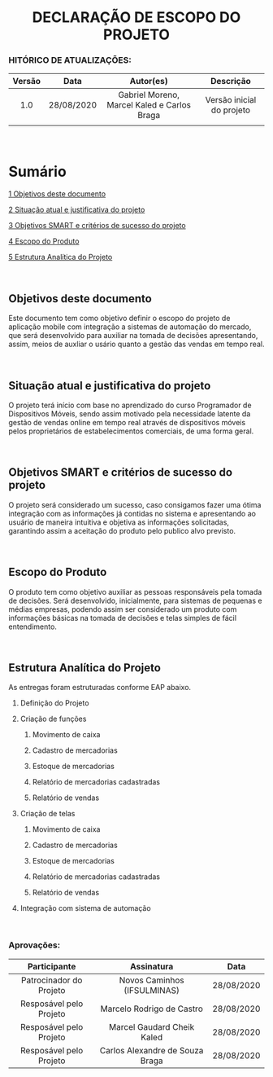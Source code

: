 <h1 align="center"> DECLARAÇÃO DE ESCOPO DO PROJETO</h1>

### HITÓRICO DE ATUALIZAÇÕES:
| **Versão** |  **Data**  |         **Autor(es)**         |       **Descrição**       |
| :--------: | :--------: | :---------------------------: | :-----------------------: |
|    1.0     | 28/08/2020 | Gabriel Moreno, Marcel Kaled e Carlos Braga  | Versão inicial do projeto |
|            |            |                               |                           |

<br>

Sumário 
=======

[1 Objetivos deste documento](#objetivos-deste-documento)

[2 Situação atual e justificativa do projeto](#situação-atual-e-justificativa-do-projeto)

[3 Objetivos SMART e critérios de sucesso do projeto](#objetivos-smart-e-critérios-de-sucesso-do-projeto)

[4 Escopo do Produto](#escopo-do-produto)

[5 Estrutura Analítica do Projeto](#estrutura-analítica-do-projeto)

<br>

## Objetivos deste documento

Este documento tem como objetivo definir o escopo do projeto de aplicação
mobile com integração a sistemas de automação do mercado, que será
desenvolvido para auxiliar na tomada de decisões apresentando, assim,
meios de auxliar o usário quanto a gestão das vendas em tempo real. 

<br>

## Situação atual e justificativa do projeto

O projeto terá início com base no aprendizado do curso Programador de
Dispositivos Móveis, sendo assim motivado pela necessidade latente da gestão de vendas online em tempo real através de dispositivos móveis pelos proprietários de estabelecimentos comerciais, de uma forma geral.

<br>

## Objetivos SMART e critérios de sucesso do projeto

O projeto será considerado um sucesso, caso consigamos fazer uma ótima
integração com as informações já contidas no sistema e apresentando ao
usuário de maneira intuitiva e objetiva as informações solicitadas,
garantindo assim a aceitação do produto pelo publico alvo previsto.

<br>

## Escopo do Produto

O produto tem como objetivo auxiliar as pessoas responsáveis pela tomada
de decisões. Será desenvolvido, inicialmente, para sistemas de pequenas e
médias empresas, podendo assim ser considerado um produto com
informações básicas na tomada de decisões e telas simples de fácil
entendimento.

<br>

## Estrutura Analítica do Projeto

As entregas foram estruturadas conforme EAP abaixo.

1.  Definição do Projeto

2.  Criação de funções

    1.  Movimento de caixa
   
    2.  Cadastro de mercadorias

    3.  Estoque de mercadorias
   
    4.  Relatório de mercadorias cadastradas
   
    5.  Relatório de vendas

3.  Criação de telas

    1.  Movimento de caixa
   
    2.  Cadastro de mercadorias

    3.  Estoque de mercadorias
   
    4.  Relatório de mercadorias cadastradas

    5.  Relatório de vendas

4.  Integração com sistema de automação

<br>

### Aprovações:

|    **Participante**     |       **Assinatura**        |  **Data**  |
| :---------------------: | :-------------------------: | :--------: |
| Patrocinador do Projeto | Novos Caminhos (IFSULMINAS) | 28/08/2020 |
| Resposável pelo Projeto |  Marcelo Rodrigo de Castro  | 28/08/2020 |
| Resposável pelo Projeto | Marcel Gaudard Cheik Kaled  | 28/08/2020 |
| Resposável pelo Projeto | Carlos Alexandre de Souza Braga | 28/08/2020 |




